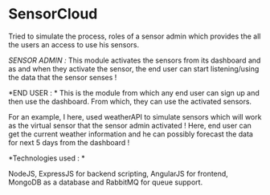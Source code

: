 # SensorCloud

Tried to simulate the process, roles of a sensor admin which provides the all the users an access to use his sensors.

*SENSOR ADMIN :* This module activates the sensors from its dashboard and as and when they activate the sensor, the end user can start listening/using the data that the sensor senses !

*END USER : * This is the module from which any end user can sign up and then use the dashboard. From which, they can use the activated sensors.

For an example, I here, used weatherAPI to simulate sensors which will work as the virtual sensor that the sensor admin activated !
Here, end user can get the current weather information and he can possibly forecast the data for next 5 days from the dashboard !

*Technologies used : *

NodeJS, ExpressJS for backend scripting, AngularJS for frontend, MongoDB as a database and RabbitMQ for queue support. 
